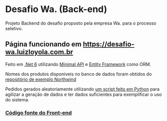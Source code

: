 # Desafio Wa. (Back-end)


Projeto Backend do desafio proposto pela empresa Wa. para o processo seletivo.


## Página funcionando em https://desafio-wa.luizloyola.com.br


Feito em [.Net 6](https://dotnet.microsoft.com/en-us/) utilizando [Minimal API](https://docs.microsoft.com/en-us/aspnet/core/fundamentals/minimal-apis?view=aspnetcore-6.0) e [Entity Framework](https://docs.microsoft.com/en-us/ef/) como ORM.


Nomes dos produtos disponíveis no banco de dados foram obtidos do [repositório de exemplo Northwind](https://github.com/graphql-compose/graphql-compose-examples/tree/master/examples/northwind/data/csv)


Pedidos gerados aleatoriamente utilizando [um script feito em Python](https://github.com/LuizLoyola/desafio-wa-back/blob/master/DesafioWaBack/generator/main.py) para agilizar a geração de dados e ter dados suficientes para exemplificar o uso do sistema.  


### [Código fonte do Front-end](https://github.com/LuizLoyola/desafio-wa-front)